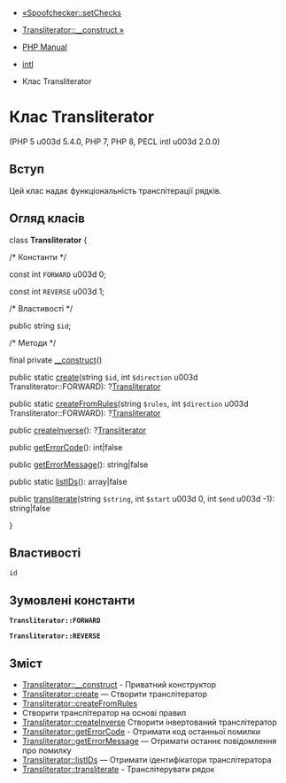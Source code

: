 - [«Spoofchecker::setChecks](spoofchecker.setchecks.md)
- [Transliterator::\_\_construct »](transliterator.construct.md)

- [PHP Manual](index.md)
- [intl](book.intl.md)
- Клас Transliterator

# Клас Transliterator

(PHP 5 u003d 5.4.0, PHP 7, PHP 8, PECL intl u003d 2.0.0)

## Вступ

Цей клас надає функціональність транслітерації рядків.

## Огляд класів

class **Transliterator** {

/\* Константи \*/

const int `FORWARD` u003d 0;

const int `REVERSE` u003d 1;

/\* Властивості \*/

public string `$id`;

/\* Методи \*/

final private [\_\_construct](transliterator.construct.md)()

public static [create](transliterator.create.md)(string `$id`, int
`$direction` u003d Transliterator::FORWARD):
?[Transliterator](class.transliterator.md)

public static
[createFromRules](transliterator.createfromrules.md)(string `$rules`,
int `$direction` u003d Transliterator::FORWARD):
?[Transliterator](class.transliterator.md)

public [createInverse](transliterator.createinverse.md)():
?[Transliterator](class.transliterator.md)

public [getErrorCode](transliterator.geterrorcode.md)(): int\|false

public [getErrorMessage](transliterator.geterrormessage.md)():
string\|false

public static [listIDs](transliterator.listids.md)(): array\|false

public [transliterate](transliterator.transliterate.md)(string
`$string`, int `$start` u003d 0, int `$end` u003d -1): string\|false

}

## Властивості

`id`

## Зумовлені константи

**`Transliterator::FORWARD`**

**`Transliterator::REVERSE`**

## Зміст

- [Transliterator::\_\_construct](transliterator.construct.md) -
Приватний конструктор
- [Transliterator::create](transliterator.create.md) — Створити
транслітератор
- [Transliterator::createFromRules](transliterator.createfromrules.md)
- Створити транслітератор на основі правил
- [Transliterator::createInverse](transliterator.createinverse.md)
Створити інвертований транслітератор
- [Transliterator::getErrorCode](transliterator.geterrorcode.md) -
Отримати код останньої помилки
- [Transliterator::getErrorMessage](transliterator.geterrormessage.md)
— Отримати останнє повідомлення про помилку
- [Transliterator::listIDs](transliterator.listids.md) — Отримати
ідентифікатори транслітератора
- [Transliterator::transliterate](transliterator.transliterate.md) -
Транслітерувати рядок
